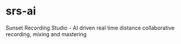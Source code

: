 # srs-ai
Sunset Recording Studio - AI driven real time distance collaborative recording, mixing and mastering
